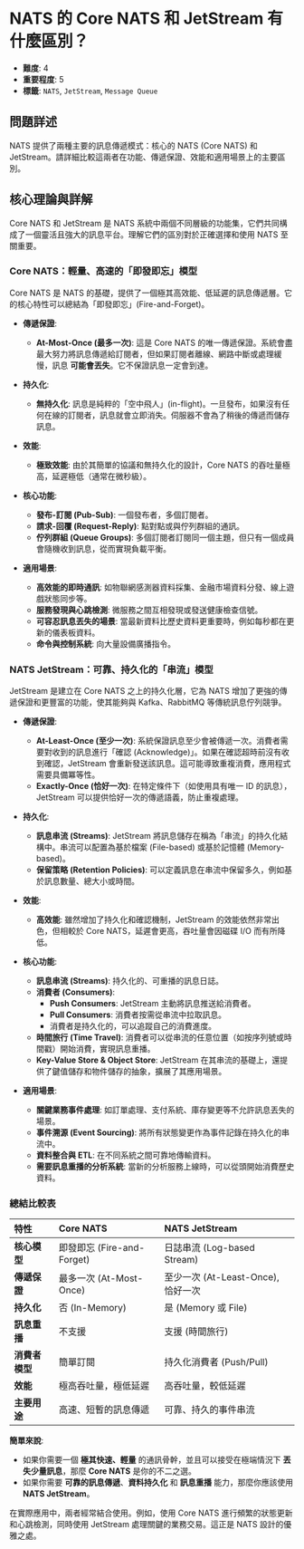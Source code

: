 # NATS 的 Core NATS 和 JetStream 有什麼區別？

- **難度**: 4
- **重要程度**: 5
- **標籤**: `NATS`, `JetStream`, `Message Queue`

## 問題詳述

NATS 提供了兩種主要的訊息傳遞模式：核心的 NATS (Core NATS) 和 JetStream。請詳細比較這兩者在功能、傳遞保證、效能和適用場景上的主要區別。

## 核心理論與詳解

Core NATS 和 JetStream 是 NATS 系統中兩個不同層級的功能集，它們共同構成了一個靈活且強大的訊息平台。理解它們的區別對於正確選擇和使用 NATS 至關重要。

### Core NATS：輕量、高速的「即發即忘」模型

Core NATS 是 NATS 的基礎，提供了一個極其高效能、低延遲的訊息傳遞層。它的核心特性可以總結為「即發即忘」(Fire-and-Forget)。

- **傳遞保證**:
  - **At-Most-Once (最多一次)**: 這是 Core NATS 的唯一傳遞保證。系統會盡最大努力將訊息傳遞給訂閱者，但如果訂閱者離線、網路中斷或處理緩慢，訊息 **可能會丟失**。它不保證訊息一定會到達。

- **持久化**:
  - **無持久化**: 訊息是純粹的「空中飛人」(in-flight)。一旦發布，如果沒有任何在線的訂閱者，訊息就會立即消失。伺服器不會為了稍後的傳遞而儲存訊息。

- **效能**:
  - **極致效能**: 由於其簡單的協議和無持久化的設計，Core NATS 的吞吐量極高，延遲極低（通常在微秒級）。

- **核心功能**:
  - **發布-訂閱 (Pub-Sub)**: 一個發布者，多個訂閱者。
  - **請求-回覆 (Request-Reply)**: 點對點或與佇列群組的通訊。
  - **佇列群組 (Queue Groups)**: 多個訂閱者訂閱同一個主題，但只有一個成員會隨機收到訊息，從而實現負載平衡。

- **適用場景**:
  - **高效能的即時通訊**: 如物聯網感測器資料採集、金融市場資料分發、線上遊戲狀態同步等。
  - **服務發現與心跳檢測**: 微服務之間互相發現或發送健康檢查信號。
  - **可容忍訊息丟失的場景**: 當最新資料比歷史資料更重要時，例如每秒都在更新的儀表板資料。
  - **命令與控制系統**: 向大量設備廣播指令。

### NATS JetStream：可靠、持久化的「串流」模型

JetStream 是建立在 Core NATS 之上的持久化層，它為 NATS 增加了更強的傳遞保證和更豐富的功能，使其能夠與 Kafka、RabbitMQ 等傳統訊息佇列競爭。

- **傳遞保證**:
  - **At-Least-Once (至少一次)**: 系統保證訊息至少會被傳遞一次。消費者需要對收到的訊息進行「確認 (Acknowledge)」。如果在確認超時前沒有收到確認，JetStream 會重新發送該訊息。這可能導致重複消費，應用程式需要具備冪等性。
  - **Exactly-Once (恰好一次)**: 在特定條件下（如使用具有唯一 ID 的訊息），JetStream 可以提供恰好一次的傳遞語義，防止重複處理。

- **持久化**:
  - **訊息串流 (Streams)**: JetStream 將訊息儲存在稱為「串流」的持久化結構中。串流可以配置為基於檔案 (File-based) 或基於記憶體 (Memory-based)。
  - **保留策略 (Retention Policies)**: 可以定義訊息在串流中保留多久，例如基於訊息數量、總大小或時間。

- **效能**:
  - **高效能**: 雖然增加了持久化和確認機制，JetStream 的效能依然非常出色，但相較於 Core NATS，延遲會更高，吞吐量會因磁碟 I/O 而有所降低。

- **核心功能**:
  - **訊息串流 (Streams)**: 持久化的、可重播的訊息日誌。
  - **消費者 (Consumers)**:
    - **Push Consumers**: JetStream 主動將訊息推送給消費者。
    - **Pull Consumers**: 消費者按需從串流中拉取訊息。
    - 消費者是持久化的，可以追蹤自己的消費進度。
  - **時間旅行 (Time Travel)**: 消費者可以從串流的任意位置（如按序列號或時間戳）開始消費，實現訊息重播。
  - **Key-Value Store & Object Store**: JetStream 在其串流的基礎上，還提供了鍵值儲存和物件儲存的抽象，擴展了其應用場景。

- **適用場景**:
  - **關鍵業務事件處理**: 如訂單處理、支付系統、庫存變更等不允許訊息丟失的場景。
  - **事件溯源 (Event Sourcing)**: 將所有狀態變更作為事件記錄在持久化的串流中。
  - **資料整合與 ETL**: 在不同系統之間可靠地傳輸資料。
  - **需要訊息重播的分析系統**: 當新的分析服務上線時，可以從頭開始消費歷史資料。

### 總結比較表

| 特性 | Core NATS | NATS JetStream |
| :--- | :--- | :--- |
| **核心模型** | 即發即忘 (Fire-and-Forget) | 日誌串流 (Log-based Stream) |
| **傳遞保證** | 最多一次 (At-Most-Once) | 至少一次 (At-Least-Once), 恰好一次 |
| **持久化** | 否 (In-Memory) | 是 (Memory 或 File) |
| **訊息重播** | 不支援 | 支援 (時間旅行) |
| **消費者模型** | 簡單訂閱 | 持久化消費者 (Push/Pull) |
| **效能** | 極高吞吐量，極低延遲 | 高吞吐量，較低延遲 |
| **主要用途** | 高速、短暫的訊息傳遞 | 可靠、持久的事件串流 |

**簡單來說**:

- 如果你需要一個 **極其快速、輕量** 的通訊骨幹，並且可以接受在極端情況下 **丟失少量訊息**，那麼 **Core NATS** 是你的不二之選。
- 如果你需要 **可靠的訊息傳遞**、**資料持久化** 和 **訊息重播** 能力，那麼你應該使用 **NATS JetStream**。

在實際應用中，兩者經常結合使用。例如，使用 Core NATS 進行頻繁的狀態更新和心跳檢測，同時使用 JetStream 處理關鍵的業務交易。這正是 NATS 設計的優雅之處。
